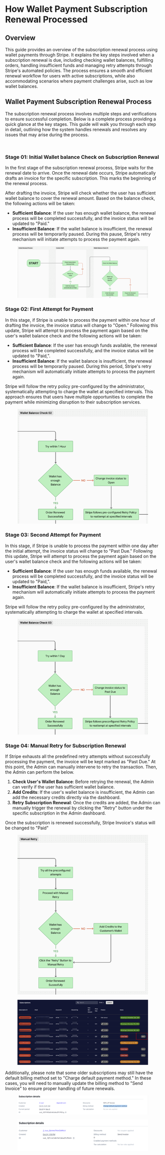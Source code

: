 # How Wallet Payment Subscription Renewal Processed

## Overview

This guide provides an overview of the subscription renewal process using wallet payments through Stripe. It explains the key steps involved when a subscription renewal is due, including checking wallet balances, fulfilling orders, handling insufficient funds and managing retry attempts through Stripe's automated policies. The process ensures a smooth and efficient renewal workflow for users with active subscriptions, while also accommodating scenarios where payment challenges arise, such as low wallet balances.



## Wallet Payment Subscription Renewal Process

The subscription renewal process involves multiple steps and verifications to ensure successful completion. Below is a complete process providing a quick glance at the key stages. This guide will walk you through each step in detail, outlining how the system handles renewals and resolves any issues that may arise during the process.

<figure><img src="../.gitbook/assets/Wallet Payment Subscription Renewals (2).jpg" alt=""><figcaption></figcaption></figure>

### Stage 01: Initial Wallet balance Check on Subscription Renewal

In the first stage of the subscription renewal process, Stripe waits for the renewal date to arrive. Once the renewal date occurs, Stripe automatically drafts an invoice for the specific subscription. This marks the beginning of the renewal process.

After drafting the invoice, Stripe will check whether the user has sufficient wallet balance to cover the renewal amount. Based on the balance check, the following actions will be taken:

* **Sufficient Balance**: If the user has enough wallet balance, the renewal process will be completed successfully, and the invoice status will be updated to "Paid."&#x20;
* **Insufficient Balance**: If the wallet balance is insufficient, the renewal process will be temporarily paused. During this pause, Stripe's retry mechanism will initiate attempts to process the payment again.

<figure><img src="../.gitbook/assets/image (4).png" alt=""><figcaption></figcaption></figure>

### Stage 02: First Attempt for Payment

In this stage, if Stripe is unable to process the payment within one hour of drafting the invoice, the invoice status will change to "Open." Following this update, Stripe will attempt to process the payment again based on the user's wallet balance check and the following actions will be taken:

* **Sufficient Balance**: If the user has enough funds available, the renewal process will be completed successfully, and the invoice status will be updated to "Paid,".
* **Insufficient Balance**: If the wallet balance is insufficient, the renewal process will be temporarily paused. During this period, Stripe's retry mechanism will automatically initiate attempts to process the payment again.&#x20;

Stripe will follow the retry policy pre-configured by the administrator, systematically attempting to charge the wallet at specified intervals. This approach ensures that users have multiple opportunities to complete the payment while minimizing disruption to their subscription services.

<figure><img src="../.gitbook/assets/image (5).png" alt=""><figcaption></figcaption></figure>

### Stage 03: Second Attempt for Payment

In this stage, if Stripe is unable to process the payment within one day after the initial attempt, the invoice status will change to "Past Due." Following this update, Stripe will attempt to process the payment again based on the user's wallet balance check and the following actions will be taken:

* **Sufficient Balance**: If the user has enough funds available, the renewal process will be completed successfully, and the invoice status will be updated to "Paid,".
* **Insufficient Balance**: If the wallet balance is insufficient, Stripe's retry mechanism will automatically initiate attempts to process the payment again.&#x20;

Stripe will follow the retry policy pre-configured by the administrator, systematically attempting to charge the wallet at specified intervals.&#x20;

<figure><img src="../.gitbook/assets/image (6).png" alt=""><figcaption></figcaption></figure>

### Stage 04: Manual Retry for Subscription Renewal

If Stripe exhausts all the predefined retry attempts without successfully processing the payment, the invoice will be kept marked as "Past Due." At this point, the Admin can manually intervene to retry the transaction. Then, the Admin can perform the below.

1. **Check User's Wallet Balance**: Before retrying the renewal, the Admin can verify if the user has sufficient wallet balance.
2. **Add Credits**: If the user's wallet balance is insufficient, the Admin can add the necessary credits directly via the dashboard.
3. **Retry Subscription Renewal**: Once the credits are added, the Admin can manually trigger the renewal by clicking the "Retry" button under the specific subscription in the Admin dashboard.

Once the subscription is renewed successfully, Stripe Invoice's status will be changed to "Paid"

<figure><img src="../.gitbook/assets/image (7).png" alt=""><figcaption></figcaption></figure>

<figure><img src="../.gitbook/assets/Monosnap TorchLabs • Login 2024-10-23 3 PM-21-33.jpg" alt=""><figcaption></figcaption></figure>

Additionally, please note that some older subscriptions may still have the default billing method set to "Charge default payment method." In these cases, you will need to manually update the billing method to "Send Invoice" to ensure proper handling of future renewals.

<figure><img src="../.gitbook/assets/image (8).png" alt=""><figcaption></figcaption></figure>

<figure><img src="../.gitbook/assets/image (9).png" alt=""><figcaption></figcaption></figure>

